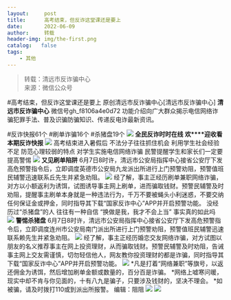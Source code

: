 ```yaml
---
layout:     post
title:      高考结束，但反诈这堂课还是要上
date:       2022-06-09
author:     转载
header-img: img/the-first.png
catalog:   false
tags:
    - 其他
---
```


<blockquote><p>转载：清远市反诈骗中心<br>
来源：微信公众号</p></blockquote>

#高考结束，但反诈这堂课还是要上
原创清远市反诈骗中心[清远市反诈骗中心]
**清远市反诈骗中心**
微信号gh_f8106a4e0d72
功能介绍向广大群众揭示电信网络诈骗犯罪手法、普及识骗防骗知识、传递反电诈最新资讯。

#反诈快报61个
#刷单诈骗16个
#杀猪盘19个
![]({{site.baseurl}}/postimg/3CxTSiafadcic5zyXUfbXLUClzlpaoknCpV4bErPg2kuuS97hoJJbNCtFOVZ9X0j5W26HDaregC5kibiaLGl8CPr9A.gif)
**全民反诈时时在线**
**欢****迎收看本期反诈快报**
![]({{site.baseurl}}/postimg/3CxTSiafadc8a4dOaanVmTQc2uAiapibyibo6OMNFicCLrib6Egdb2RsH9hjvyrgiao0xB2urGRvsQzTWWblUlg0a9xjQ.gif)
高考结束进入暑假后
不法分子往往抓住机会
利用学生社会经验不足
防范心理较弱的特点
对学生实施电信网络诈骗
民警提醒学生和家长们一定要提高警惕
![]({{site.baseurl}}/postimg/3CxTSiafadc8EqoIoNfv6ZeWUWJ1rHV3iaW8CFTjeJPdwcvlO4JeeN4z1R141E1566GtAQiaIrngibC0HKtTiaM9m4w.gif)
**又见刷单陷阱**
6月7日8时许，清远市公安局指挥中心接省公安厅下发高危预警指令后，立即调度英德市公安局九龙派出所进行上门预警劝阻，预警值班民辅警迅速联系丘先生并紧急劝阻。
![]({{site.baseurl}}/postimg/3CxTSiafadcicwAKIhfOWEPUmA3Abtf9z5iaPmExfNS6iaptXeKELrGFe8XUVOs43As5cuiadEWPTqZHxO9I0ZJbsmA.png)
经了解，事主正经历刷单兼职网络诈骗，对方以小额返利为诱饵，试图诱导事主网上刷单，进而骗取钱财。预警民辅警及时劝阻，提醒事主刷单本身就是一种违法行为，千万不要被蝇头小利迷惑，不要交纳任何保证金或押金，同时指导其下载“国家反诈中心”APP并开启预警功能。
没经历过“杀猪盘”的人
往往有一种自信
“换做是我，我才不会上当”
事实真的如此吗
![]({{site.baseurl}}/postimg/3CxTSiafadc8EqoIoNfv6ZeWUWJ1rHV3iaXcTAfcnuMRTlljl0kt9Oo7zqnULUEsib6T7tE5IghrmTAUb6xA1z7LA.jpeg)
**警惕杀猪盘**
6月7日8时许，清远市公安局指挥中心接省公安厅下发高危预警指令后，立即调度连州市公安局南门派出所进行上门预警劝阻，预警值班民辅警迅速联系赖先生并紧急劝阻。
![]({{site.baseurl}}/postimg/3CxTSiafadcicwAKIhfOWEPUmA3Abtf9z5UicC0GnxC6zZIEUg9eZUY5b8lqpgB5icFkU3mozHJmHOGh2nhRzjHictw.png)
经了解，事主正经历婚恋交友网络诈骗，对方试图以朋友的名义推荐事主在网上投资理财，从而骗取钱财。预警民辅警及时劝阻，告诫事主网上交友需谨慎，切勿轻信他人，网友教你投资理财的都是诈骗，同时指导其下载“国家反诈中心”APP并开启预警功能。
![]({{site.baseurl}}/postimg/3CxTSiafadcicSrq1TuCGjeg2XR8pkWTQy35zoTPIMPXzr1WuAj8qB3ZcbcVDsHhONZTzWhicTwzmQkTa4MDFcIyg.png)
*凡是打着“网络兼职”等旗号，以返还佣金为诱饵，然后增加刷单金额或数量的，百分百是诈骗。
*网络上嘘寒问暖，现实中却不肯与你见面的，十有八九是骗子，只要涉及钱财的，坚决不理会。
*如被骗，请及时拨打110或到派出所报警。
编辑：阻阻
![]({{site.baseurl}}/postimg/SUycX2yckdJ5YVVCpDYl0c5CbMTO3KgBTesbSxe5zKHlm2GQsTWAFTgswCXscN6Y9vuJHFcE77orSK7ClzYOdg.jpeg)
![]({{site.baseurl}}/postimg/3CxTSiafadcic5zyXUfbXLUClzlpaoknCpErldQhhamfG7KH1qHGrr3icT9iaAoE1B4noSO7EewO2k8fys5pMuaoog.gif)
